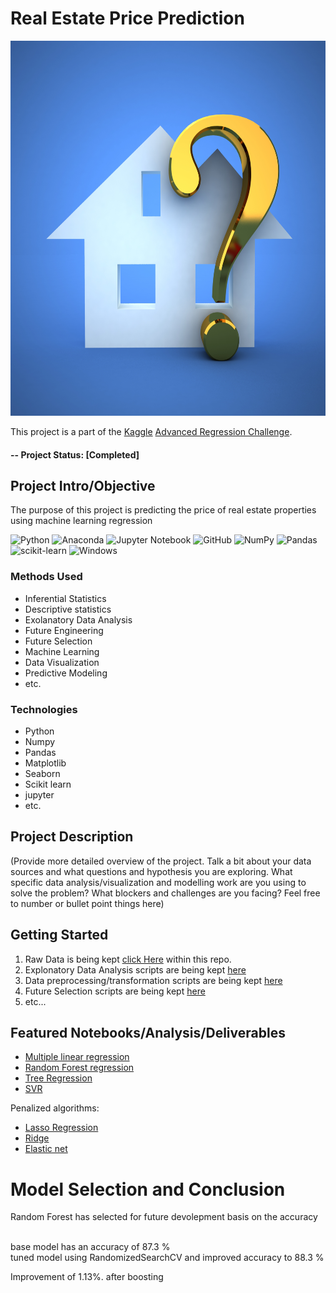 # Real Estate Price Prediction
<img src="realEstate.jpg" height="600" width="720">

This project is a part of the [Kaggle](https://www.kaggle.com/) [Advanced Regression Challenge](https://www.kaggle.com/c/house-prices-advanced-regression-techniques).

#### -- Project Status: [Completed]

## Project Intro/Objective
The purpose of this project is predicting the price of real estate properties using machine learning regression

![Python](https://img.shields.io/badge/python-3670A0?style=for-the-badge&logo=python&logoColor=ffdd54)
![Anaconda](https://img.shields.io/badge/Anaconda-%2344A833.svg?style=for-the-badge&logo=anaconda&logoColor=white)
![Jupyter Notebook](https://img.shields.io/badge/jupyter-%23FA0F00.svg?style=for-the-badge&logo=jupyter&logoColor=white)
![GitHub](https://img.shields.io/badge/github-%23121011.svg?style=for-the-badge&logo=github&logoColor=white)
![NumPy](https://img.shields.io/badge/numpy-%23013243.svg?style=for-the-badge&logo=numpy&logoColor=white)
![Pandas](https://img.shields.io/badge/pandas-%23150458.svg?style=for-the-badge&logo=pandas&logoColor=white)
![scikit-learn](https://img.shields.io/badge/scikit--learn-%23F7931E.svg?style=for-the-badge&logo=scikit-learn&logoColor=white)
![Windows](https://img.shields.io/badge/Windows-0078D6?style=for-the-badge&logo=windows&logoColor=white)

### Methods Used
* Inferential Statistics
* Descriptive statistics
* Exolanatory Data Analysis
* Future Engineering
* Future Selection
* Machine Learning
* Data Visualization
* Predictive Modeling
* etc.

### Technologies
* Python
* Numpy
* Pandas
* Matplotlib
* Seaborn
* Scikit learn
* jupyter
* etc. 

## Project Description
(Provide more detailed overview of the project.  Talk a bit about your data sources and what questions and hypothesis you are exploring. What specific data analysis/visualization and modelling work are you using to solve the problem? What blockers and challenges are you facing?  Feel free to number or bullet point things here)


## Getting Started

1. Raw Data is being kept [click Here](https://github.com/Muhliscm/dsProjects/tree/main/30052021%20Housing%20data%20Kaggle/2.Prepared%20Data/house-prices-advanced-regression-techniques) within this repo.
2. Explonatory Data Analysis scripts are being kept [here](https://github.com/Muhliscm/dsProjects/blob/main/30052021%20Housing%20data%20Kaggle/8.%20Pipline/eda/20210817%20Eda-House_price_prediction_kaggle.ipynb)
3. Data preprocessing/transformation scripts are being kept [here](https://github.com/Muhliscm/dsProjects/blob/main/30052021%20Housing%20data%20Kaggle/8.%20Pipline/future%20engineering/20210818%20FE-House_price_prediction_kaggle.ipynb)
4. Future Selection scripts are being kept [here](https://github.com/Muhliscm/dsProjects/blob/main/30052021%20Housing%20data%20Kaggle/8.%20Pipline/future%20selection/20210818%20FS-House_price_prediction_kaggle.ipynb)
5. etc...


## Featured Notebooks/Analysis/Deliverables


   * [Multiple linear regression](https://github.com/Muhliscm/dsProjects/blob/main/30052021%20Housing%20data%20Kaggle/8.%20Pipline/model%20building%20and%20deployment/20210819%20Linear%20regression%20-House_price_prediction_kaggle%20Linear%20regression.ipynb)
   * [Random Forest regression](https://github.com/Muhliscm/dsProjects/blob/main/30052021%20Housing%20data%20Kaggle/8.%20Pipline/model%20building%20and%20deployment/20210309-random%20forest.ipynb)
   * [Tree Regression](https://github.com/Muhliscm/dsProjects/blob/main/30052021%20Housing%20data%20Kaggle/8.%20Pipline/model%20building%20and%20deployment/20210309-regression%20tree.ipynb)
   * [SVR](https://github.com/Muhliscm/dsProjects/blob/main/30052021%20Housing%20data%20Kaggle/8.%20Pipline/model%20building%20and%20deployment/20210309-SVR.ipynb)

   Penalized algorithms:
   * [Lasso Regression](https://github.com/Muhliscm/dsProjects/blob/main/30052021%20Housing%20data%20Kaggle/8.%20Pipline/model%20building%20and%20deployment/20210904-Lasso.ipynb)
   * [Ridge](https://github.com/Muhliscm/dsProjects/blob/main/30052021%20Housing%20data%20Kaggle/8.%20Pipline/model%20building%20and%20deployment/20210904-Ridge.ipynb)
   * [Elastic net](https://github.com/Muhliscm/dsProjects/blob/main/30052021%20Housing%20data%20Kaggle/8.%20Pipline/model%20building%20and%20deployment/20210904-Elastic%20net.ipynb)
   

# Model Selection and Conclusion

Random Forest has selected for future devolepment basis on the accuracy

<br>base model has an accuracy of 87.3 %
<br> tuned model using RandomizedSearchCV and improved accuracy to 88.3 %

Improvement of 1.13%. after boosting

